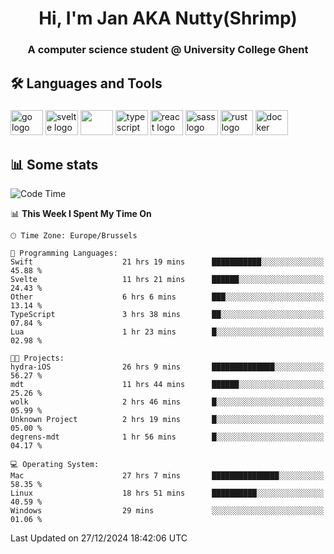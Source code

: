 <h1 align="center">Hi, I'm Jan AKA Nutty(Shrimp)</h1>
<h3 align="center">A computer science student @ University College Ghent</h3>

<h2 align="left">🛠️ Languages and Tools</h2>

###

<div align="left">
  <img src="https://cdn.jsdelivr.net/gh/devicons/devicon/icons/go/go-original.svg" height="40" width="52" alt="go logo"  />
  <img src="https://cdn.jsdelivr.net/gh/devicons/devicon@latest/icons/svelte/svelte-original.svg"  height="40" width="52" alt="svelte logo" />
  <img src="https://cdn.jsdelivr.net/gh/devicons/devicon@latest/icons/tailwindcss/tailwindcss-original.svg" height="40" width="52" />
  <img src="https://cdn.jsdelivr.net/gh/devicons/devicon/icons/typescript/typescript-original.svg" height="40" width="52" alt="typescript logo"  />
  <img src="https://cdn.jsdelivr.net/gh/devicons/devicon/icons/react/react-original.svg" height="40" width="52" alt="react logo"  />
  <img src="https://cdn.jsdelivr.net/gh/devicons/devicon/icons/sass/sass-original.svg" height="40" width="52" alt="sass logo"  />
  <img src="https://cdn.jsdelivr.net/gh/devicons/devicon@latest/icons/rust/rust-original.svg" height="40" width="52" alt="rust logo" />
  <img src="https://cdn.jsdelivr.net/gh/devicons/devicon/icons/docker/docker-original.svg" height="40" width="52" alt="docker logo"  />
</div>

<h2>📊 Some stats</h2>

<!--START_SECTION:waka-->
![Code Time](http://img.shields.io/badge/Code%20Time-5%2C420%20hrs%2030%20mins-blue)

📊 **This Week I Spent My Time On** 

```text
🕑︎ Time Zone: Europe/Brussels

💬 Programming Languages: 
Swift                    21 hrs 19 mins      ███████████░░░░░░░░░░░░░░   45.88 % 
Svelte                   11 hrs 21 mins      ██████░░░░░░░░░░░░░░░░░░░   24.43 % 
Other                    6 hrs 6 mins        ███░░░░░░░░░░░░░░░░░░░░░░   13.14 % 
TypeScript               3 hrs 38 mins       ██░░░░░░░░░░░░░░░░░░░░░░░   07.84 % 
Lua                      1 hr 23 mins        █░░░░░░░░░░░░░░░░░░░░░░░░   02.98 % 

🐱‍💻 Projects: 
hydra-iOS                26 hrs 9 mins       ██████████████░░░░░░░░░░░   56.27 % 
mdt                      11 hrs 44 mins      ██████░░░░░░░░░░░░░░░░░░░   25.26 % 
wolk                     2 hrs 46 mins       █░░░░░░░░░░░░░░░░░░░░░░░░   05.99 % 
Unknown Project          2 hrs 19 mins       █░░░░░░░░░░░░░░░░░░░░░░░░   05.00 % 
degrens-mdt              1 hr 56 mins        █░░░░░░░░░░░░░░░░░░░░░░░░   04.17 % 

💻 Operating System: 
Mac                      27 hrs 7 mins       ███████████████░░░░░░░░░░   58.35 % 
Linux                    18 hrs 51 mins      ██████████░░░░░░░░░░░░░░░   40.59 % 
Windows                  29 mins             ░░░░░░░░░░░░░░░░░░░░░░░░░   01.06 % 
```


 Last Updated on 27/12/2024 18:42:06 UTC
<!--END_SECTION:waka-->
